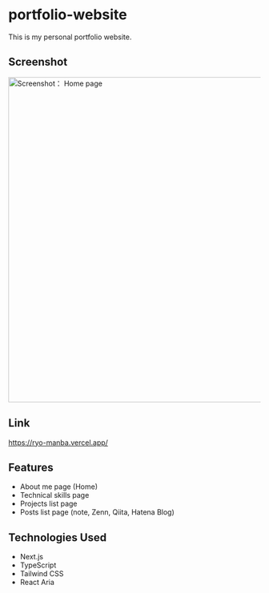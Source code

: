 # portfolio-website

This is my personal portfolio website.

## Screenshot
<img width="650" alt="Screenshot： Home page" src="https://github.com/ryo-manba/portfolio-website/assets/76232929/588581e5-8fda-4318-bf74-57881584c142">


## Link
https://ryo-manba.vercel.app/

## Features

- About me page (Home)
- Technical skills page
- Projects list page
- Posts list page (note, Zenn, Qiita, Hatena Blog)

## Technologies Used

- Next.js
- TypeScript
- Tailwind CSS
- React Aria
